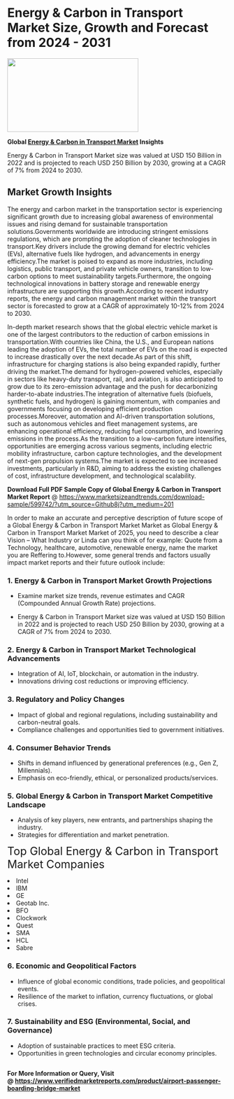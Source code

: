 <H1>Energy & Carbon in Transport Market Size, Growth and Forecast from 2024 - 2031</H1><img class="aligncenter size-medium wp-image-584254" src="https://thirdeyenews.in/wp-content/uploads/2024/09/Global-Market-Research-300x168.jpeg" alt="" width="300" height="168" /><p><strong>Global&nbsp;<a href="https://www.marketsizeandtrends.com/download-sample/599742/?utm_source=Github8j?utm_medium=201">Energy & Carbon in Transport Market</a> Insights</strong></p><p>Energy & Carbon in Transport Market size was valued at USD 150 Billion in 2022 and is projected to reach USD 250 Billion by 2030, growing at a CAGR of 7% from 2024 to 2030.</p><p><h2>Market Growth Insights</h2> <p>The energy and carbon market in the transportation sector is experiencing significant growth due to increasing global awareness of environmental issues and rising demand for sustainable transportation solutions.Governments worldwide are introducing stringent emissions regulations, which are prompting the adoption of cleaner technologies in transport.Key drivers include the growing demand for electric vehicles (EVs), alternative fuels like hydrogen, and advancements in energy efficiency.The market is poised to expand as more industries, including logistics, public transport, and private vehicle owners, transition to low-carbon options to meet sustainability targets.Furthermore, the ongoing technological innovations in battery storage and renewable energy infrastructure are supporting this growth.According to recent industry reports, the energy and carbon management market within the transport sector is forecasted to grow at a CAGR of approximately 10-12% from 2024 to 2030.</p> <p>In-depth market research shows that the global electric vehicle market is one of the largest contributors to the reduction of carbon emissions in transportation.With countries like China, the U.S., and European nations leading the adoption of EVs, the total number of EVs on the road is expected to increase drastically over the next decade.As part of this shift, infrastructure for charging stations is also being expanded rapidly, further driving the market.The demand for hydrogen-powered vehicles, especially in sectors like heavy-duty transport, rail, and aviation, is also anticipated to grow due to its zero-emission advantage and the push for decarbonizing harder-to-abate industries.The integration of alternative fuels (biofuels, synthetic fuels, and hydrogen) is gaining momentum, with companies and governments focusing on developing efficient production processes.Moreover, automation and AI-driven transportation solutions, such as autonomous vehicles and fleet management systems, are enhancing operational efficiency, reducing fuel consumption, and lowering emissions in the process.As the transition to a low-carbon future intensifies, opportunities are emerging across various segments, including electric mobility infrastructure, carbon capture technologies, and the development of next-gen propulsion systems.The market is expected to see increased investments, particularly in R&D, aiming to address the existing challenges of cost, infrastructure development, and technological scalability.<p><span class=""><strong>Download Full PDF Sample Copy of Global Energy & Carbon in Transport Market Report</strong> @ <a href="https://www.marketsizeandtrends.com/download-sample/599742/?utm_source=Github8j?utm_medium=201" target="_blank">https://www.marketsizeandtrends.com/download-sample/599742/?utm_source=Github8j?utm_medium=201</a></span></p><p>In order to make an accurate and perceptive description of future scope of a Global&nbsp;Energy & Carbon in Transport Market Market as Global&nbsp;Energy & Carbon in Transport Market Market of 2025, you need to describe a clear Vision &ndash; What Industry or Linda can you think of for example: Quote from a Technology, healthcare, automotive, renewable energy, name the market you are Reffering to.However, some general trends and factors usually impact market reports and their future outlook include:</p><h3>1.&nbsp;<strong>Energy & Carbon in Transport Market Growth Projections</strong></h3><ul><li>Examine market size trends, revenue estimates and CAGR (Compounded Annual Growth Rate) projections.</li><li><p>Energy & Carbon in Transport Market size was valued at USD 150 Billion in 2022 and is projected to reach USD 250 Billion by 2030, growing at a CAGR of 7% from 2024 to 2030.</p></li></ul><h3>2.&nbsp;<strong>Energy & Carbon in Transport Market Technological Advancements</strong></h3><ul><li>Integration of AI, IoT, blockchain, or automation in the industry.</li><li>Innovations driving cost reductions or improving efficiency.</li></ul><h3>3.&nbsp;<strong>Regulatory and Policy Changes</strong></h3><ul><li>Impact of global and regional regulations, including sustainability and carbon-neutral goals.</li><li>Compliance challenges and opportunities tied to government initiatives.</li></ul><h3>4.&nbsp;<strong>Consumer Behavior Trends</strong></h3><ul><li>Shifts in demand influenced by generational preferences (e.g., Gen Z, Millennials).</li><li>Emphasis on eco-friendly, ethical, or personalized products/services.</li></ul><h3>5.&nbsp;<strong>Global Energy & Carbon in Transport Market Competitive Landscape</strong></h3><ul><li>Analysis of key players, new entrants, and partnerships shaping the industry.</li><li>Strategies for differentiation and market penetration.</li></ul><p data-pm-slice="1 1 []"><span style="color: inherit; font-family: inherit; font-size: 25px;">Top Global Energy & Carbon in Transport Market Companies</span></p><div class="" data-test-id=""><p><li>Intel</li><li> IBM</li><li> GE</li><li> Geotab Inc.</li><li> BFO</li><li> Clockwork</li><li> Quest</li><li> SMA</li><li> HCL</li><li> Sabre</li></p></div><h3>6.&nbsp;<strong>Economic and Geopolitical Factors</strong></h3><ul><li>Influence of global economic conditions, trade policies, and geopolitical events.</li><li>Resilience of the market to inflation, currency fluctuations, or global crises.</li></ul><h3>7.&nbsp;<strong>Sustainability and ESG (Environmental, Social, and Governance)</strong></h3><ul><li>Adoption of sustainable practices to meet ESG criteria.</li><li>Opportunities in green technologies and circular economy principles.</li></ul><h2><strong style="font-size: 14px;">For More Information or Query, Visit @&nbsp;</strong><a style="background-color: #ffffff; font-size: 14px;" href="https://www.marketsizeandtrends.com/report/energy-carbon-in-transport-market/" target="_blank">https://www.verifiedmarketreports.com/product/airport-passenger-boarding-bridge-market</a></h2>
